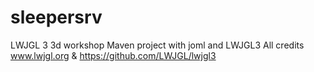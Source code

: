 # sleepersrv
LWJGL 3 3d workshop
Maven project with joml and LWJGL3
All credits www.lwjgl.org & https://github.com/LWJGL/lwjgl3
